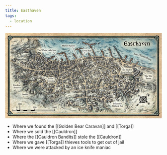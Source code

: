 ```yaml
---
title: Easthaven
tags:
  - location
---
```


<img src="../../assets/easthaven.jpeg"/>


* Where we found the [[Golden Bear Caravan]] and [[Torga]]
* Where we sold the [[Cauldron]]
* Where the [[Cauldron Bandits]] stole the [[Cauldron]]
* Where we gave [[Torga]] thieves tools to get out of jail
* Where we were attacked by an ice knife maniac